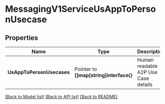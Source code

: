 # MessagingV1ServiceUsAppToPersonUsecase

## Properties
Name | Type | Description | Notes
------------ | ------------- | ------------- | -------------
**UsAppToPersonUsecases** | Pointer to **[]map[string]interface{}** | Human readable A2P Use Case details |

[[Back to Model list]](../README.md#documentation-for-models) [[Back to API list]](../README.md#documentation-for-api-endpoints) [[Back to README]](../README.md)


